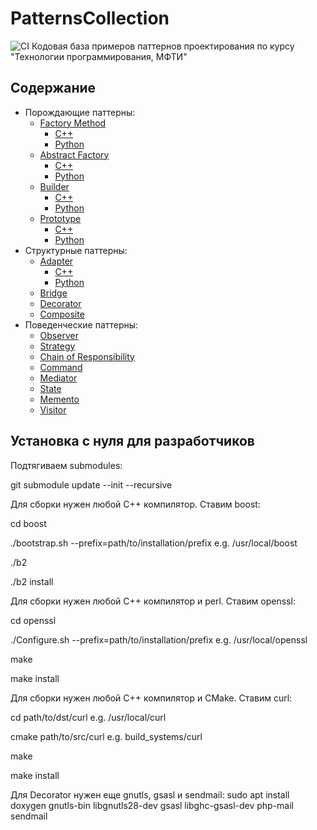 # PatternsCollection
![CI](https://github.com/akhtyamovpavel/PatternsCollection/workflows/CI/badge.svg)
Кодовая база примеров паттернов проектирования по курсу "Технологии программирования, МФТИ"

## Содержание

* Порождающие паттерны:
  * [Factory Method](/FactoryMethod)
    * [C++](/FactoryMethod/cpp-source)
    * [Python](/FactoryMethod/python-source)
  * [Abstract Factory](/AbstractFactory)
    * [C++](/AbstractFactory/cpp-source)
    * [Python](/AbstractFactory/python-source)
  * [Builder](/Builder)
    * [C++](/Builder/cpp-source)
    * [Python](/Builder/python-source)
  * [Prototype](/Prototype)
    * [C++](/Prototype/cpp-source)
    * [Python](/Prototype/python-source)
* Структурные паттерны:
  * [Adapter](/Adapter)
    * [C++](/Adapter/cpp-source)
    * [Python](/Adapter/python-source)
  * [Bridge](/Bridge/cpp-source)
  * [Decorator](/Decorator/cpp-source)
  * [Composite](/Composite/cpp-source)
* Поведенческие паттерны:
  * [Observer](/Observer/cpp-source)
  * [Strategy](/Strategy/cpp-source)
  * [Chain of Responsibility](/ChainResponsibility/cpp-source)
  * [Command](/Command/cpp-source)
  * [Mediator](/Mediator/cpp-source)
  * [State](/State/cpp-source)
  * [Memento](/Memento/cpp-source)
  * [Visitor](/Visitor/cpp-source)

## Установка с нуля для разработчиков

Подтягиваем submodules:

git submodule update --init --recursive

Для сборки нужен любой C++ компилятор. Ставим boost:

cd boost

./bootstrap.sh --prefix=path/to/installation/prefix e.g. /usr/local/boost

./b2

./b2 install

Для сборки нужен любой C++ компилятор и perl. Ставим openssl:

cd openssl

./Configure.sh --prefix=path/to/installation/prefix e.g. /usr/local/openssl

make

make install

Для сборки нужен любой C++ компилятор и CMake. Ставим curl:

cd path/to/dst/curl e.g. /usr/local/curl

cmake path/to/src/curl e.g. build_systems/curl

make

make install

Для Decorator нужен еще gnutls, gsasl и sendmail:
sudo apt install doxygen gnutls-bin libgnutls28-dev gsasl libghc-gsasl-dev php-mail sendmail


